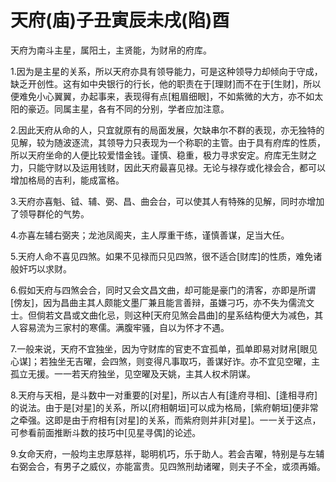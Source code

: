 # 天府(庙)子丑寅辰未戌(陷)酉

天府为南斗主星，属阳土，主贤能，为财帛的府库。

1.因为是主星的关系，所以天府亦具有领导能力，可是这种领导力却倾向于守成，缺乏开创性。这有如中央银行的行长，他的职责在于[理财]而不在于[生财]，所以便难免小心翼翼，办起事来，表现得有点[粗眉细眼]，不如紫微的大方，亦不如太阳的豪迈。同属主星，各有不同的分别，学者应加注意。

2.因此天府从命的人，只宜就原有的局面发展，欠缺串尔不群的表现，亦无独特的见解，较为随波逐流，其领导力只表现为一个称职的主管。由于具有府库的性质，所以天府坐命的人便比较爱惜金钱。谨慎、稳重，极力寻求安定。府库无生财之力，只能守财以及运用钱财，因此天府最喜见禄。无论与禄存或化禄会合，都可以增加格局的吉利，能成富格。

3.天府亦喜魁、钺、辅、弼、昌、曲会台，可以使其人有特殊的见解，同时亦增加了领导群伦的气势。

4.亦喜左辅右弼夹；龙池凤阁夹，主人厚重干练，谨慎善谋，足当大任。

5.天府人命不喜见四煞。如果不见禄而只见四煞，很不适合[财库]的性质，难免诸般奸巧以求财。

6.假如天府与四煞会合，同时又会文昌文曲，却可能是豪门的清客，亦即是所谓[傍友]，因为昌曲主其人颇能文墨厂兼且能言善辩，虽嫌刁巧，亦不失为儒流文士。但倘若文昌或文曲化忌，则这种[天府见煞会昌曲]的星系结构便大为减色，其人容易流为三家村的寒儒。满腹牢骚，自以为怀才不遇。

7.一般来说，天府不宜独坐，因为守财库的官吏不宜孤单，孤单即易对财帛[眼见心谋]；若独坐无吉曜，会四煞，则变得凡事取巧，善谋好诈。亦不宜见空曜，主孤立无援。一一若天府独坐，见空曜及天姚，主其人权术阴谋。

8.天府与天相，是斗数中一对重要的[对星]，所以古人有[逢府寻相]、[逢相寻府]的说法。由于是[对星]的关系，所以[府相朝垣]可以成为格局，[紫府朝垣]便非常之牵强。这即是由于府相有[对星]的关系，而紫府则并非[对星]。一一关于这点， 可参看前面推断斗数的技巧中[见星寻偶]的论述。

9.女命天府，一般均主忠厚慈祥，聪明机巧，乐于助人。若会吉曜，特别是与左辅右弼会合，有男子之威仪，亦能富贵。见四煞刑劫诸曜，则夫子不全，或须再婚。
